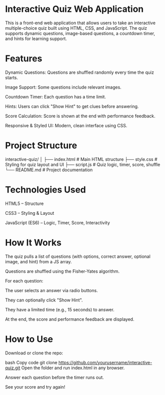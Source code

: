 # Interactive Quiz Web Application
This is a front-end web application that allows users to take an interactive multiple-choice quiz built using HTML, CSS, and JavaScript. The quiz supports dynamic questions, image-based questions, a countdown timer, and hints for learning support.

# Features
 Dynamic Questions: Questions are shuffled randomly every time the quiz starts.

 Image Support: Some questions include relevant images.

 Countdown Timer: Each question has a time limit.

 Hints: Users can click "Show Hint" to get clues before answering.

 Score Calculation: Score is shown at the end with performance feedback.

 Responsive & Styled UI: Modern, clean interface using CSS.

# Project Structure

interactive-quiz/
│
├── index.html         # Main HTML structure
├── style.css          # Styling for quiz layout and UI
├── script.js          # Quiz logic, timer, score, shuffle
└── README.md          # Project documentation


# Technologies Used
HTML5 – Structure

CSS3 – Styling & Layout

JavaScript (ES6) – Logic, Timer, Score, Interactivity

# How It Works
The quiz pulls a list of questions (with options, correct answer, optional image, and hint) from a JS array.

Questions are shuffled using the Fisher-Yates algorithm.

For each question:

The user selects an answer via radio buttons.

They can optionally click "Show Hint".

They have a limited time (e.g., 15 seconds) to answer.

At the end, the score and performance feedback are displayed.

# How to Use
Download or clone the repo:

bash
Copy code
git clone https://github.com/yourusername/interactive-quiz.git
Open the folder and run index.html in any browser.

Answer each question before the timer runs out.

See your score and try again!
